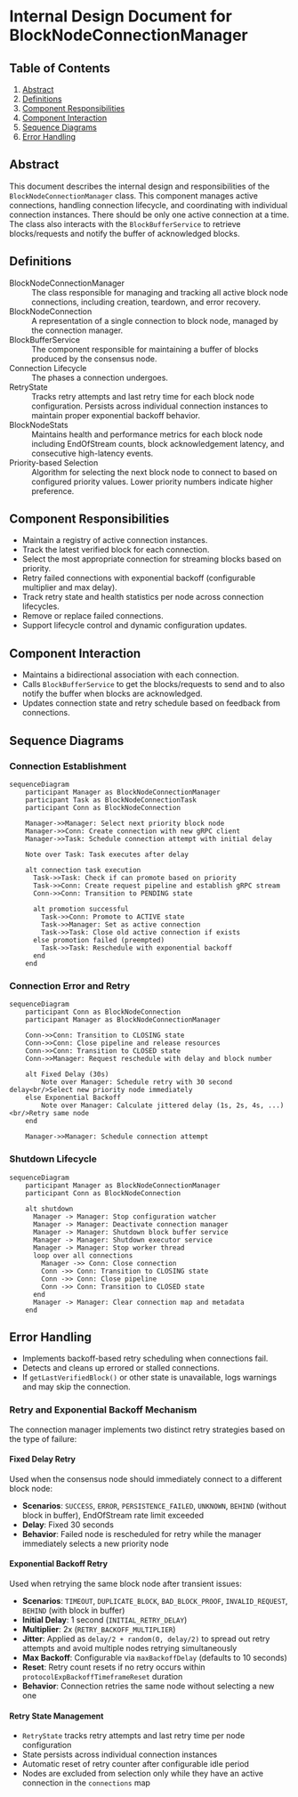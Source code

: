 # Internal Design Document for BlockNodeConnectionManager

## Table of Contents

1. [Abstract](#abstract)
2. [Definitions](#definitions)
3. [Component Responsibilities](#component-responsibilities)
4. [Component Interaction](#component-interaction)
5. [Sequence Diagrams](#sequence-diagrams)
6. [Error Handling](#error-handling)

## Abstract

This document describes the internal design and responsibilities of the `BlockNodeConnectionManager` class.
This component manages active connections, handling connection lifecycle, and coordinating
with individual connection instances. There should be only one active connection at a time.
The class also interacts with the `BlockBufferService` to retrieve blocks/requests and notify the buffer of acknowledged
blocks.

## Definitions

<dl>
<dt>BlockNodeConnectionManager</dt>
<dd>The class responsible for managing and tracking all active block node connections, including creation, teardown, and error recovery.</dd>

<dt>BlockNodeConnection</dt>
<dd>A representation of a single connection to block node, managed by the connection manager.</dd>

<dt>BlockBufferService</dt>
<dd>The component responsible for maintaining a buffer of blocks produced by the consensus node.</dd>

<dt>Connection Lifecycle</dt>
<dd>The phases a connection undergoes.</dd>

<dt>RetryState</dt>
<dd>Tracks retry attempts and last retry time for each block node configuration. Persists across individual connection instances to maintain proper exponential backoff behavior.</dd>

<dt>BlockNodeStats</dt>
<dd>Maintains health and performance metrics for each block node including EndOfStream counts, block acknowledgement latency, and consecutive high-latency events.</dd>

<dt>Priority-based Selection</dt>
<dd>Algorithm for selecting the next block node to connect to based on configured priority values. Lower priority numbers indicate higher preference.</dd>
</dl>

## Component Responsibilities

- Maintain a registry of active connection instances.
- Track the latest verified block for each connection.
- Select the most appropriate connection for streaming blocks based on priority.
- Retry failed connections with exponential backoff (configurable multiplier and max delay).
- Track retry state and health statistics per node across connection lifecycles.
- Remove or replace failed connections.
- Support lifecycle control and dynamic configuration updates.

## Component Interaction

- Maintains a bidirectional association with each connection.
- Calls `BlockBufferService` to get the blocks/requests to send and to also notify the buffer when blocks are acknowledged.
- Updates connection state and retry schedule based on feedback from connections.

## Sequence Diagrams

### Connection Establishment

```mermaid
sequenceDiagram
    participant Manager as BlockNodeConnectionManager
    participant Task as BlockNodeConnectionTask
    participant Conn as BlockNodeConnection

    Manager->>Manager: Select next priority block node
    Manager->>Conn: Create connection with new gRPC client
    Manager->>Task: Schedule connection attempt with initial delay

    Note over Task: Task executes after delay

    alt connection task execution
      Task->>Task: Check if can promote based on priority
      Task->>Conn: Create request pipeline and establish gRPC stream
      Conn->>Conn: Transition to PENDING state

      alt promotion successful
        Task->>Conn: Promote to ACTIVE state
        Task->>Manager: Set as active connection
        Task->>Task: Close old active connection if exists
      else promotion failed (preempted)
        Task->>Task: Reschedule with exponential backoff
      end
    end
```

### Connection Error and Retry

```mermaid
sequenceDiagram
    participant Conn as BlockNodeConnection
    participant Manager as BlockNodeConnectionManager

    Conn->>Conn: Transition to CLOSING state
    Conn->>Conn: Close pipeline and release resources
    Conn->>Conn: Transition to CLOSED state
    Conn->>Manager: Request reschedule with delay and block number

    alt Fixed Delay (30s)
        Note over Manager: Schedule retry with 30 second delay<br/>Select new priority node immediately
    else Exponential Backoff
        Note over Manager: Calculate jittered delay (1s, 2s, 4s, ...)<br/>Retry same node
    end

    Manager->>Manager: Schedule connection attempt
```

### Shutdown Lifecycle

```mermaid
sequenceDiagram
    participant Manager as BlockNodeConnectionManager
    participant Conn as BlockNodeConnection

    alt shutdown
      Manager -> Manager: Stop configuration watcher
      Manager -> Manager: Deactivate connection manager
      Manager -> Manager: Shutdown block buffer service
      Manager -> Manager: Shutdown executor service
      Manager -> Manager: Stop worker thread
      loop over all connections
        Manager ->> Conn: Close connection
        Conn ->> Conn: Transition to CLOSING state
        Conn ->> Conn: Close pipeline
        Conn ->> Conn: Transition to CLOSED state
      end
      Manager -> Manager: Clear connection map and metadata
    end

```

## Error Handling

- Implements backoff-based retry scheduling when connections fail.
- Detects and cleans up errored or stalled connections.
- If `getLastVerifiedBlock()` or other state is unavailable, logs warnings and may skip the connection.

### Retry and Exponential Backoff Mechanism

The connection manager implements two distinct retry strategies based on the type of failure:

#### Fixed Delay Retry

Used when the consensus node should immediately connect to a different block node:
- **Scenarios**: `SUCCESS`, `ERROR`, `PERSISTENCE_FAILED`, `UNKNOWN`, `BEHIND` (without block in buffer), EndOfStream rate limit exceeded
- **Delay**: Fixed 30 seconds
- **Behavior**: Failed node is rescheduled for retry while the manager immediately selects a new priority node

#### Exponential Backoff Retry

Used when retrying the same block node after transient issues:
- **Scenarios**: `TIMEOUT`, `DUPLICATE_BLOCK`, `BAD_BLOCK_PROOF`, `INVALID_REQUEST`, `BEHIND` (with block in buffer)
- **Initial Delay**: 1 second (`INITIAL_RETRY_DELAY`)
- **Multiplier**: 2x (`RETRY_BACKOFF_MULTIPLIER`)
- **Jitter**: Applied as `delay/2 + random(0, delay/2)` to spread out retry attempts and avoid multiple nodes retrying simultaneously
- **Max Backoff**: Configurable via `maxBackoffDelay` (defaults to 10 seconds)
- **Reset**: Retry count resets if no retry occurs within `protocolExpBackoffTimeframeReset` duration
- **Behavior**: Connection retries the same node without selecting a new one

#### Retry State Management

- `RetryState` tracks retry attempts and last retry time per node configuration
- State persists across individual connection instances
- Automatic reset of retry counter after configurable idle period
- Nodes are excluded from selection only while they have an active connection in the `connections` map
